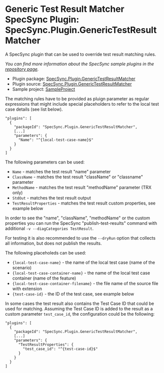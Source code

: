 # Generic Test Result Matcher SpecSync Plugin: SpecSync.Plugin.GenericTestResultMatcher

A SpecSync plugin that can be used to override test result matching rules.

*You can find more information about the SpecSync sample plugins in the [repository page](https://github.com/specsolutions/specsync-sample-plugins#readme).*

* Plugin package: [SpecSync.Plugin.GenericTestResultMatcher](https://www.nuget.org/packages/SpecSync.Plugin.GenericTestResultMatcher)
* Plugin source: [SpecSync.Plugin.GenericTestResultMatcher](SpecSync.Plugin.GenericTestResultMatcher)
* Sample project: [SampleProject](SampleProject)

The matching rules have to be provided as pluign parameter as regular expressions
that might include special placeholders to refer to the local test case details (see list below).

```
"plugins": [
  {
    "packageId": "SpecSync.Plugin.GenericTestResultMatcher",
    [...]
    "parameters": {
      "Name": "^{local-test-case-name}$"
    }
  }
]
```

The following parameters can be used:

* `Name` - matches the test result "name" parameter
* `ClassName` - matches the test result "className" or "classname" parameter
* `MethodName` - matches the test result "methodName" parameter (TRX only)
* `StdOut` - matches the test result output
* `TestResultProperties` - matches the test result custom properties, see example below

In order to see the "name", "className", "methodName" or the custom properties you can run 
the SpecSync "publish-test-results" command with additional `-v --diagCategories TestResult`. 

For testing it is also recommended to use the `--dryRun` option that collects all information, but does not publish the results.

The following placeholeds can be used:

* `{local-test-case-name}` - the name of the local test case (name of the scenario)
* `{local-test-case-container-name}` - the name of the local test case container (name of the feature)
* `{local-test-case-container-filename}` - the file name of the source file with extension
* `{test-case-id}` - the ID of the test case, see example below

In some cases the test result also contains the Test Case ID that could be used for matching. Assuming the Test Case ID is added to the result as a custom parameter `test_case_id`, the configuration could be the following:

```
"plugins": [
  {
    "packageId": "SpecSync.Plugin.GenericTestResultMatcher",
    [...]
    "parameters": {
      "TestResultProperties": {
        "test_case_id": "^{test-case-id}$"
      }
    }
  }
]
```
